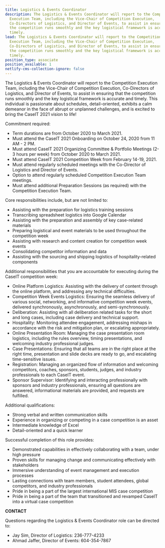 ```yaml
---
title: Logistics & Events Coordinator
description: The Logistics & Events Coordinator will report to the Competition
  Execution Team, including the Vice-Chair of Competition Execution,
  Co-Directors of Logistics, and Director of Events, to assist in ensuring that
  the competition runs smoothly and the key logistical framework is accurate and
  timely.
lead: The Logistics & Events Coordinator will report to the Competition
  Execution Team, including the Vice-Chair of Competition Execution,
  Co-Directors of Logistics, and Director of Events, to assist in ensuring that
  the competition runs smoothly and the key logistical framework is accurate and
  timely.
position_type: associate
position_available: 1
netlify-cms-collection-ignore: false
---
```

The Logistics & Events Coordinator will report to the Competition Execution Team, including the Vice-Chair of Competition Execution, Co-Directors of Logistics, and Director of Events, to assist in ensuring that the competition runs smoothly and the key logistical framework is accurate and timely. This individual is passionate about schedules, detail-oriented, exhibits a calm demeanor in the face of abrupt or unplanned challenges, and is excited to bring the CaseIT 2021 vision to life!

Commitment required:

* Term durations are from October 2020 to March 2021.
* Must attend the CaseIT 2021 Onboarding on October 24, 2020 from 11 AM - 2 PM.
* Must attend CaseIT 2021 Organizing Committee & Portfolio Meetings (2-3 hours per week) from October 2020 to March 2021.
* Must attend CaseIT 2021 Competition Week from February 14-19, 2021.
* Must attend regularly scheduled meetings with the Co-Director of Logistics and Director of Events.
* Option to attend regularly scheduled Competition Execution Team meetings.
* Must attend additional Preparation Sessions (as required) with the Competition Execution Team.

Core responsibilities include, but are not limited to:

* Assisting with the preparation for logistics training sessions
* Transcribing spreadsheet logistics into Google Calendar
* Assisting with the preparation and assembly of key case-related materials
* Preparing logistical and event materials to be used throughout the competition week
* Assisting with research and content creation for competition week events
* Consolidating competitor information and data
* Assisting with the sourcing and shipping logistics of hospitality-related components

Additional responsibilities that you are accountable for executing during the CaseIT competition week:

* Online Platform Logistics: Assisting with the delivery of content through the online platform, and addressing any technical difficulties.
* Competition Week Events Logistics: Ensuring the seamless delivery of various social, networking, and informative competition week events, delivered synchronously, asynchronously, and semi-synchronously.
* Deliberation: Assisting with all deliberation related tasks for the short and long cases, including case delivery and technical support.
* Hospitality: Monitoring attendee engagement, addressing mishaps in accordance with the risk and mitigation plan, or escalating appropriately.
* Online Presentation Room: Managing the case presentation room logistics, including the rules overview, timing presentations, and welcoming industry professional judges.
* Case Presentations: Ensuring that all teams are in the right place at the right time, presentation and slide decks are ready to go, and escalating time-sensitive issues.
* Registration: Managing an organized flow of information and welcoming competitors, coaches, sponsors, students, judges, and industry professionals to each CaseIT event.
* Sponsor Supervisor: Identifying and interacting professionally with sponsors and industry professionals, ensuring all questions are answered, informational materials are provided, and requests are fulfilled.

Additional qualifications:

* Strong verbal and written communication skills
* Experience in organizing or competing in a case competition is an asset
* Intermediate knowledge of Excel
* Detail-oriented and a quick learner

Successful completion of this role provides:

* Demonstrated capabilities in effectively collaborating with a team, under high pressure
* Proven skills for managing change and communicating effectively with stakeholders
* Immersive understanding of event management and execution processes
* Lasting connections with team members, student attendees, global competitors, and industry professionals
* Pride in being a part of the largest international MIS case competition
* Pride in being a part of the team that transitioned and revamped CaseIT into a virtual case competition

**CONTACT**

Questions regarding the Logistics & Events Coordinator role can be directed to:

* Jay Sim, Director of Logistics: 236-777-4233
* Ahmad Jaffer, Director of Events: 604-354-7867
